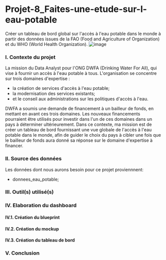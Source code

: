 # Projet-8_Faites-une-etude-sur-l-eau-potable
Créer un tableau de bord global sur l'accès à l'eau potable dans le monde à partir des données issues de la FAO (Food and Agriculture of Organization) et du WHO (World Health Organization).
![image](https://github.com/BM-Aurelie78/Projet-8_Faites-une-etude-sur-l-eau-potable/assets/153644306/be10c1a7-b2fb-48b2-a8ca-050ec947c44f)

### I. Contexte du projet
La mission du Data Analyst pour l'ONG DWFA (Drinking Water For All), qui vise à fournir un accès à l'eau potable à tous. L'organisation se concentre sur trois domaines d'expertise : 
- la création de services d'accès à l'eau potable; 
- la modernisation des services existants; 
- et le conseil aux administrations sur les politiques d'accès à l'eau.

DWFA a soumis une demande de financement à un bailleur de fonds, en mettant en avant ces trois domaines. Les nouveaux financements pourraient être utilisés pour investir dans l'un de ces domaines dans un pays à déterminer ultérieurement. Dans ce contexte, ma mission est de créer un tableau de bord fournissant une vue globale de l'accès à l'eau potable dans le monde, afin de guider le choix du pays à cibler une fois que le bailleur de fonds aura donné sa réponse sur le domaine d'expertise à financer.

### II. Source des données
Les données dont nous aurons besoin pour ce projet proviennnent:
- donnees_eau_potable;
  
### III. Outil(s) utilisé(s)

### IV. Elaboration du dashboard

  #### IV.1. Création du blueprint
  
  #### IV.2. Création du mockup
  
  #### IV.3. Création du tableau de bord

### V. Conclusion
